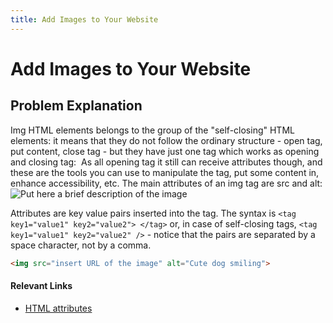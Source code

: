 ```yaml
---
title: Add Images to Your Website
---
```

# Add Images to Your Website

## Problem Explanation
Img HTML elements belongs to the group of the "self-closing" HTML elements: it means that they do not follow the ordinary structure  - open tag, put content, close tag - but they have just one tag which works as opening and closing tag: <img />
As all opening tag it still can receive attributes though, and these are the tools you can use to manipulate the tag, put some content in, enhance accessibility, etc.
The main attributes of an img tag are src and alt:
<img src="https://linkToAnImage.jpg" alt="Put here a brief description of the image" />

Attributes are key value pairs inserted into the tag. The syntax is `<tag key1="value1" key2="value2"> </tag>` or, in case of self-closing tags, `<tag key1="value1" key2="value2" />` - notice that the pairs are separated by a space character, not by a comma.

```html
<img src="insert URL of the image" alt="Cute dog smiling">
```


#### Relevant Links
 - [HTML attributes](https://guide.freecodecamp.org/html/attributes)
